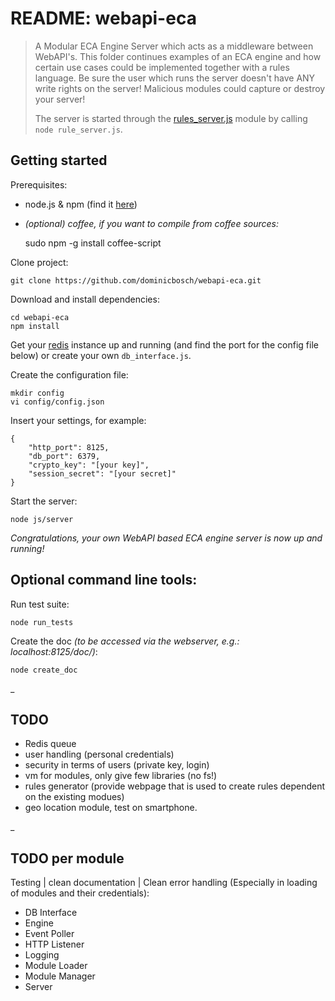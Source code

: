 README: webapi-eca
==================

>A Modular ECA Engine Server which acts as a middleware between WebAPI's.
>This folder continues examples of an ECA engine and how certain use cases could be implemented together with a rules language.
>Be sure the user which runs the server doesn't have ANY write rights on the server!
>Malicious modules could capture or destroy your server!
>
>
>The server is started through the [rules_server.js](rules_server.html) module by calling `node rule_server.js`. 


Getting started
---------------
Prerequisites:

 - node.js & npm (find it [here](http://nodejs.org/))
 - *(optional) coffee, if you want to compile from coffee sources:*
 
 	sudo npm -g install coffee-script
 
Clone project:

    git clone https://github.com/dominicbosch/webapi-eca.git

Download and install dependencies:

    cd webapi-eca
    npm install

Get your [redis](http://redis.io/) instance up and running (and find the port for the config file below) or create your own `db_interface.js`.

Create the configuration file:

    mkdir config
    vi config/config.json
    
Insert your settings, for example:

    {
        "http_port": 8125,
        "db_port": 6379,
        "crypto_key": "[your key]",
        "session_secret": "[your secret]"
    }

Start the server:

    node js/server
    
*Congratulations, your own WebAPI based ECA engine server is now up and running!*

Optional command line tools:
----------------------------
Run test suite:

    node run_tests
    
Create the doc *(to be accessed via the webserver, e.g.: localhost:8125/doc/)*:

    node create_doc

_

TODO
----

* Redis queue
* user handling (personal credentials)
* security in terms of users (private key, login)
* vm for modules, only give few libraries (no fs!)
* rules generator (provide webpage that is used to create rules dependent on the existing modues)
* geo location module, test on smartphone.

_

TODO per module
---------------

Testing | clean documentation | Clean error handling (Especially in loading of modules and their credentials):

* DB Interface
* Engine
* Event Poller
* HTTP Listener
* Logging
* Module Loader
* Module Manager
* Server

